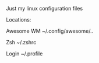 Just my linux configuration files

Locations:

Awesome WM
~/.config/awesome/..

Zsh
~/.zshrc

Login
~/.profile
